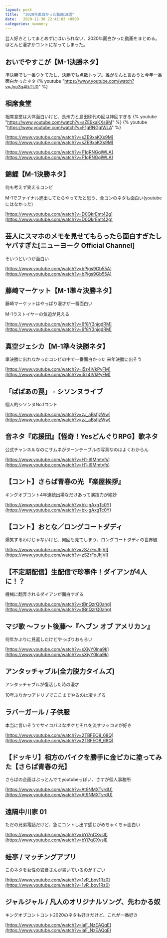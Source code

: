 ```yaml
---
layout: post
title:  "2020年面白かった動画18選"
date:   2020-12-30 22:41:03 +0900
categories: summery
---
```



芸人好きとしてまとめずにはいられない、2020年面白かった動画をまとめる。
ほとんど漫才かコントになってしまった。

## おいでやすこが【M-1決勝ネタ】

準決勝でも一番ウケてたし、決勝でも点数トップ。誰がなんと言おうと今年一番面白かったネタ
{% youtube "https://www.youtube.com/watch?v=Jyu3q4tkTU0" %}
<!-- [](https://www.youtube.com/watch?v=Jyu3q4tkTU0) -->

## 相席食堂

相席食堂は大体面白いけど、長州力と島田珠代の回は神回すぎる
{% youtube "https://www.youtube.com/watch?v=sZE9xaKXs9M" %}
{% youtube "https://www.youtube.com/watch?v=F1gRNGglWLA" %}

[https://www.youtube.com/watch?v=sZE9xaKXs9M](https://www.youtube.com/watch?v=sZE9xaKXs9M)

[https://www.youtube.com/watch?v=F1gRNGglWLA](https://www.youtube.com/watch?v=F1gRNGglWLA)

## 錦鯉【M-1決勝ネタ】

何も考えず笑えるコンビ

M-1でファイナル進出してたらやってたと思う、合コンのネタも面白い(youtubeにはなかった)

[https://www.youtube.com/watch?v=D0QkrEmt42g](https://www.youtube.com/watch?v=D0QkrEmt42g)

## 芸人にスマホのメモを見せてもらったら面白すぎたしヤバすぎた[ニューヨーク Official Channel]

そいつどいつが面白い

[https://www.youtube.com/watch?v=bPigs9Gb55A](https://www.youtube.com/watch?v=bPigs9Gb55A)

## 藤崎マーケット【M-1準々決勝ネタ】

藤崎マーケットはやっぱり漫才が一番面白い

M-1ラストイヤーの気迫が見える

[https://www.youtube.com/watch?v=6f8Y3njgdRM](https://www.youtube.com/watch?v=6f8Y3njgdRM)

## 真空ジェシカ【M-1準々決勝ネタ】

準決勝に出れなかったコンビの中で一番面白かった
来年決勝に出そう

[https://www.youtube.com/watch?v=i5z4IVkPyFM](https://www.youtube.com/watch?v=i5z4IVkPyFM)

## 「ばばあの罠」 - シソンヌライブ

個人的シソンヌNo.1コント

[https://www.youtube.com/watch?v=zJ_aBsfjzWw](https://www.youtube.com/watch?v=zJ_aBsfjzWw)

## 音ネタ『応援団』【怪奇！YesどんぐりRPG】歌ネタ

公式チャンネルなのにサムネがターンテーブルの写真なのはよくわからん

[https://www.youtube.com/watch?v=H1-i9Mmtvfs](https://www.youtube.com/watch?v=H1-i9Mmtvfs)

## 【コント】さらば青春の光 『楽屋挨拶』

キングオブコント4年連続出場なだけあって演技力が絶妙

[https://www.youtube.com/watch?v=bk-gAxgTc0Y](https://www.youtube.com/watch?v=bk-gAxgTc0Y)

## 【コント】おとな／ロングコートダディ

爆笑するわけじゃないけど、何回も見てしまう、ロングコートダディの世界観

[https://www.youtube.com/watch?v=zSZrFoJhjVI](https://www.youtube.com/watch?v=zSZrFoJhjVI)

## 【不定期配信】生配信で珍事件！ダイアンが4人に！？

機械に翻弄されるダイアンが面白すぎる

[https://www.youtube.com/watch?v=tBnQzrQ0ahg](https://www.youtube.com/watch?v=tBnQzrQ0ahg)

## マジ歌 〜フット後藤〜『ヘブン オブ アメリカン』

何年かぶりに見返したけどやっぱりおもろい

[https://www.youtube.com/watch?v=sXiyY0lna9k](https://www.youtube.com/watch?v=sXiyY0lna9k)

## アンタッチャブル[全力脱力タイムズ]

アンタッチャブルが復活した時の漫才

10年ぶりかつアドリブでここまでやるのは凄すぎる

[](https://www.bilibili.com/video/av77494433?zw)

## ラバーガール / 子供服

本当に言いそうでサイコパスなボケとそれを流すツッコミが好き

[https://www.youtube.com/watch?v=2TBFEO8_68Q](https://www.youtube.com/watch?v=2TBFEO8_68Q)

## 【ドッキリ】相方のバイクを勝手に金ピカに塗ってみた【さらば青春の光】

さらばの企画はぶっとんでてyoutubeっぽい、さすが個人事務所

[https://www.youtube.com/watch?v=At9NMXTvrdU](https://www.youtube.com/watch?v=At9NMXTvrdU)

## 遠隔中川家 01

ただの兄弟電話だけど、急にコントし出す感じがめちゃくちゃ面白い

[https://www.youtube.com/watch?v=bYi7qCXvsII](https://www.youtube.com/watch?v=bYi7qCXvsII)

## 蛙亭 / マッチングアプリ

このネタを女性の岩倉さんが書いているのがすごい

[https://www.youtube.com/watch?v=1vR_bov1Rz0](https://www.youtube.com/watch?v=1vR_bov1Rz0)

## ジャルジャル / 凡人のオリジナルソング、先わかる奴

キングオブコントコント2020のネタも好きだけど、これが一番好き

[https://www.youtube.com/watch?v=iaF_NzEAQqE](https://www.youtube.com/watch?v=iaF_NzEAQqE)
